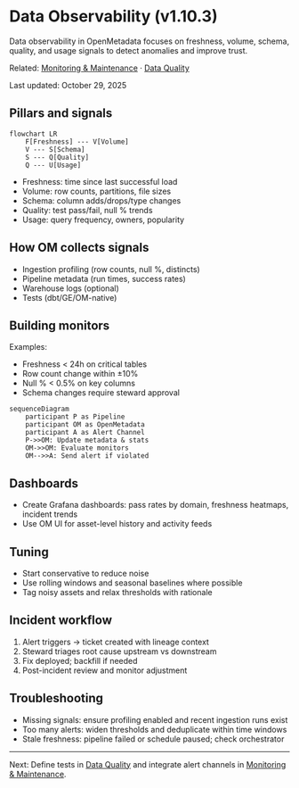 ﻿# Data Observability (v1.10.3)

Data observability in OpenMetadata focuses on freshness, volume, schema, quality, and usage signals to detect anomalies and improve trust.

Related: [Monitoring & Maintenance](../../04-deployment-operations/monitoring-maintenance.md) · [Data Quality](../../06-user-guides/data-quality.md)

Last updated: October 29, 2025

## Pillars and signals

```mermaid
flowchart LR
	F[Freshness] --- V[Volume]
	V --- S[Schema]
	S --- Q[Quality]
	Q --- U[Usage]
```

- Freshness: time since last successful load
- Volume: row counts, partitions, file sizes
- Schema: column adds/drops/type changes
- Quality: test pass/fail, null % trends
- Usage: query frequency, owners, popularity

## How OM collects signals

- Ingestion profiling (row counts, null %, distincts)
- Pipeline metadata (run times, success rates)
- Warehouse logs (optional)
- Tests (dbt/GE/OM-native)

## Building monitors

Examples:
- Freshness < 24h on critical tables
- Row count change within ±10%
- Null % < 0.5% on key columns
- Schema changes require steward approval

```mermaid
sequenceDiagram
	participant P as Pipeline
	participant OM as OpenMetadata
	participant A as Alert Channel
	P->>OM: Update metadata & stats
	OM->>OM: Evaluate monitors
	OM-->>A: Send alert if violated
```

## Dashboards

- Create Grafana dashboards: pass rates by domain, freshness heatmaps, incident trends
- Use OM UI for asset-level history and activity feeds

## Tuning

- Start conservative to reduce noise
- Use rolling windows and seasonal baselines where possible
- Tag noisy assets and relax thresholds with rationale

## Incident workflow

1) Alert triggers → ticket created with lineage context
2) Steward triages root cause upstream vs downstream
3) Fix deployed; backfill if needed
4) Post-incident review and monitor adjustment

## Troubleshooting

- Missing signals: ensure profiling enabled and recent ingestion runs exist
- Too many alerts: widen thresholds and deduplicate within time windows
- Stale freshness: pipeline failed or schedule paused; check orchestrator

---

Next: Define tests in [Data Quality](../../06-user-guides/data-quality.md) and integrate alert channels in [Monitoring & Maintenance](../../04-deployment-operations/monitoring-maintenance.md).
